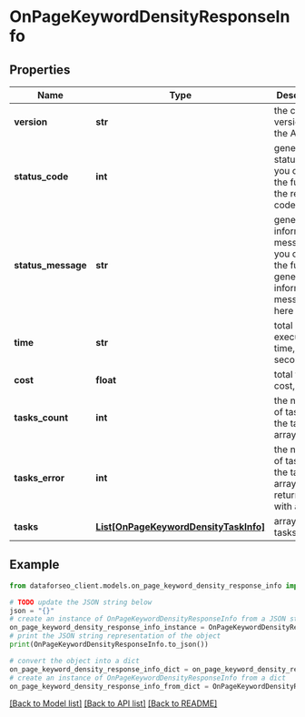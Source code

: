 # OnPageKeywordDensityResponseInfo


## Properties

Name | Type | Description | Notes
------------ | ------------- | ------------- | -------------
**version** | **str** | the current version of the API | [optional] 
**status_code** | **int** | general status code you can find the full list of the response codes here | [optional] 
**status_message** | **str** | general informational message you can find the full list of general informational messages here | [optional] 
**time** | **str** | total execution time, seconds | [optional] 
**cost** | **float** | total tasks cost, USD | [optional] 
**tasks_count** | **int** | the number of tasks in the tasks array | [optional] 
**tasks_error** | **int** | the number of tasks in the tasks array returned with an error | [optional] 
**tasks** | [**List[OnPageKeywordDensityTaskInfo]**](OnPageKeywordDensityTaskInfo.md) | array of tasks | [optional] 

## Example

```python
from dataforseo_client.models.on_page_keyword_density_response_info import OnPageKeywordDensityResponseInfo

# TODO update the JSON string below
json = "{}"
# create an instance of OnPageKeywordDensityResponseInfo from a JSON string
on_page_keyword_density_response_info_instance = OnPageKeywordDensityResponseInfo.from_json(json)
# print the JSON string representation of the object
print(OnPageKeywordDensityResponseInfo.to_json())

# convert the object into a dict
on_page_keyword_density_response_info_dict = on_page_keyword_density_response_info_instance.to_dict()
# create an instance of OnPageKeywordDensityResponseInfo from a dict
on_page_keyword_density_response_info_from_dict = OnPageKeywordDensityResponseInfo.from_dict(on_page_keyword_density_response_info_dict)
```
[[Back to Model list]](../README.md#documentation-for-models) [[Back to API list]](../README.md#documentation-for-api-endpoints) [[Back to README]](../README.md)


